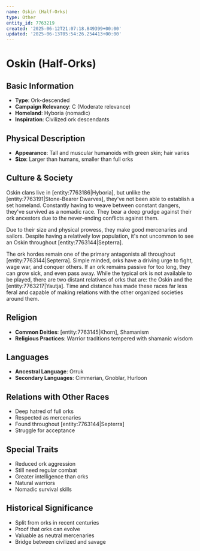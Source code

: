 ```yaml
---
name: Oskin (Half-Orks)
type: Other
entity_id: 7763219
created: '2025-06-12T21:07:18.849399+00:00'
updated: '2025-06-13T05:54:26.254413+00:00'
---
```


# Oskin (Half-Orks)

## Basic Information
- **Type**: Ork-descended
- **Campaign Relevancy**: C (Moderate relevance)
- **Homeland**: Hyboria (nomadic)
- **Inspiration**: Civilized ork descendants

## Physical Description
- **Appearance**: Tall and muscular humanoids with green skin; hair varies
- **Size**: Larger than humans, smaller than full orks

## Culture & Society
Oskin clans live in [entity:7763186|Hyboria], but unlike the [entity:7763191|Stone-Bearer Dwarves], they've not been able to establish a set homeland. Constantly having to weave between constant dangers, they've survived as a nomadic race. They bear a deep grudge against their ork ancestors due to the never-ending conflicts against them. 

Due to their size and physical prowess, they make good mercenaries and sailors. Despite having a relatively low population, it's not uncommon to see an Oskin throughout [entity:7763144|Septerra].

The ork hordes remain one of the primary antagonists all throughout [entity:7763144|Septerra]. Simple minded, orks have a driving urge to fight, wage war, and conquer others. If an ork remains passive for too long, they can grow sick, and even pass away. While the typical ork is not available to be played, there are two distant relatives of orks that are: the Oskin and the [entity:7763217|Yautja]. Time and distance has made these races far less feral and capable of making relations with the other organized societies around them.

## Religion
- **Common Deities**: [entity:7763145|Khorn], Shamanism
- **Religious Practices**: Warrior traditions tempered with shamanic wisdom

## Languages
- **Ancestral Language**: Orruk
- **Secondary Languages**: Cimmerian, Gnoblar, Hurloon

## Relations with Other Races
- Deep hatred of full orks
- Respected as mercenaries
- Found throughout [entity:7763144|Septerra]
- Struggle for acceptance

## Special Traits
- Reduced ork aggression
- Still need regular combat
- Greater intelligence than orks
- Natural warriors
- Nomadic survival skills

## Historical Significance
- Split from orks in recent centuries
- Proof that orks can evolve
- Valuable as neutral mercenaries
- Bridge between civilized and savage